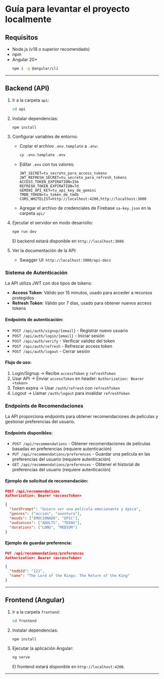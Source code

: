 # Guía para levantar el proyecto localmente

## Requisitos
- Node.js (v18 o superior recomendado)
- npm
- Angular 20+
   ```sh
   npm i -g @angular/cli
   ```
---

## Backend (API)
1. Ir a la carpeta `api`:
   ```sh
   cd api
   ```
2. Instalar dependencias:
   ```sh
   npm install
   ```
3. Configurar variables de entorno:
   - Copiar el archivo `.env.template` a `.env`:
     ```sh
     cp .env.template .env
     ```
   - Editar `.env` con tus valores:
     ```env
     JWT_SECRET=tu_secreto_para_access_tokens
     JWT_REFRESH_SECRET=tu_secreto_para_refresh_tokens
     ACCESS_TOKEN_EXPIRATION=15m
     REFRESH_TOKEN_EXPIRATION=7d
     GEMINI_API_KEY=tu_api_key_de_gemini
     TMDB_TOKEN=tu_token_de_tmdb
     CORS_WHITELIST=http://localhost:4200,http://localhost:3000
     ```
   - Agregar el archivo de credenciales de Firebase `sa-key.json` en la carpeta `api/`

4. Ejecutar el servidor en modo desarrollo:
   ```sh
   npm run dev
   ```
   El backend estará disponible en `http://localhost:3000`.
   
5. Ver la documentación de la API:
   - Swagger UI: `http://localhost:3000/api-docs`

### Sistema de Autenticación

La API utiliza JWT con dos tipos de tokens:

- **Access Token**: Válido por 15 minutos, usado para acceder a recursos protegidos
- **Refresh Token**: Válido por 7 días, usado para obtener nuevos access tokens

#### Endpoints de autenticación:
- `POST /api/auth/signup/{email}` - Registrar nuevo usuario
- `POST /api/auth/login/{email}` - Iniciar sesión
- `POST /api/auth/verify` - Verificar validez del token
- `POST /api/auth/refresh` - Refrescar access token
- `POST /api/auth/logout` - Cerrar sesión

#### Flujo de uso:
1. Login/Signup → Recibe `accessToken` y `refreshToken`
2. Usar API → Enviar `accessToken` en header: `Authorization: Bearer <token>`
3. Token expira → Usar `/auth/refresh` con `refreshToken`
4. Logout → Llamar `/auth/logout` para invalidar `refreshToken`

### Endpoints de Recomendaciones

La API proporciona endpoints para obtener recomendaciones de películas y gestionar preferencias del usuario.

#### Endpoints disponibles:
- `POST /api/recommendations` - Obtener recomendaciones de películas basadas en preferencias (requiere autenticación)
- `PUT /api/recommendations/preferences` - Guardar una película en las preferencias del usuario (requiere autenticación)
- `GET /api/recommendations/preferences` - Obtener el historial de preferencias del usuario (requiere autenticación)

#### Ejemplo de solicitud de recomendación:
```json
POST /api/recommendations
Authorization: Bearer <accessToken>

{
  "textPrompt": "Quiero ver una película emocionante y épica",
  "genres": ["acción", "aventura"],
  "moods": ["EMOCIONADO", "EPIC"],
  "audiences": ["ADULTS", "TEENS"],
  "durations": ["LONG", "MEDIUM"]
}
```

#### Ejemplo de guardar preferencia:
```json
PUT /api/recommendations/preferences
Authorization: Bearer <accessToken>

{
  "tmdbId": "122",
  "name": "The Lord of the Rings: The Return of the King"
}
```

---

## Frontend (Angular)
1. Ir a la carpeta `frontend`:
   ```sh
   cd frontend
   ```
2. Instalar dependencias:
   ```sh
   npm install
   ```
3. Ejecutar la aplicación Angular:
   ```sh
   ng serve
   ```
   El frontend estará disponible en `http://localhost:4200`.

---